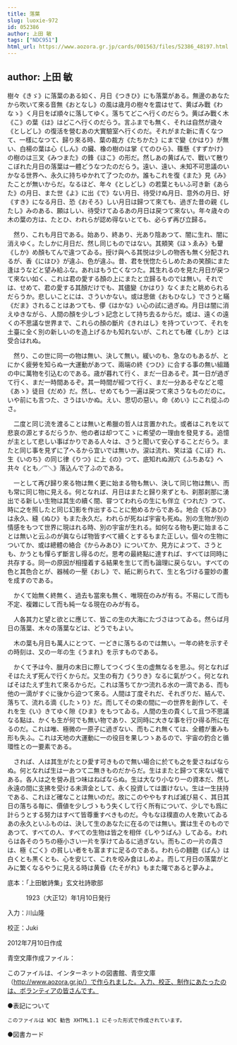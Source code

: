 ```yaml
---
title: 落葉
slug: luoxie-972
id: 052386
author: 上田 敏
tags: ["NDC951"]
html_url: https://www.aozora.gr.jp/cards/001563/files/52386_48197.html
---
```


## author: 上田 敏

樹々《きゞ》に落葉のある如く、月日《つきひ》にも落葉がある。無邊のあなたから吹いて來る音無《おとなし》の風は歳月の樹々を震はせて、黄ばみ戰《わなゝ》く月日をば順々に落してゆく。落ちてどこへ行くのだらう。黄ばみ戰く木《こ》の葉《は》はどこへ行くのだらう。言ふまでも無く、それは自然が歳々《としどし》の復活を營むあの大實驗室へ行くのだ。それがまた新に青くなつて、一樣になつて、歸り來る時、葉の裁方《たちかた》にまで變《かはり》が無い、白楊の葉は心《しん》の臟、橡の樹のは掌《てのひら》、篠懸《すずかけ》の樹のは三叉《みつまた》の鋒《ほこ》の形だ。然しあの黄ばんで、戰いて散りこぼれた月日の落葉は一體どうなつたのだらう。遠い、遠い、未知不可思議のいかなる世界へ、永久に持ちゆかれて了つたのか。誰もこれを復《また》見《み》たことが無いからだ。なるほど、年々《としどし》の若葉ともいふ可き新《あらた》の月日、また世《よ》に出《で》ない月日、待受けぬ月日、意外の月日、好《すき》になる月日、恐《おそろ》しい月日は歸つて來ても、過ぎた昔の親《したし》みのある、願はしい、待受けてゐるあの月日は戻つて來ない。年々歳々の木の葉の方は、たとひ、われらが認め得ないとても、必らず再び立歸る。

　然り、これも月日である。始あり、終あり、光あり陰あつて、闇に生れ、闇に消えゆく。たしかに月日だ、然し同じものではない。其頬笑《ほゝゑみ》も顰《しか》め顏もてんで違つてゐる。授け與へる其悦は少しの物吝も無く分配されるが、香《にほひ》が違ふ、色が違ふ。昔、君を恍惚たらしめたあの笑顏にまた逢はうなどと望み給ふな。あれはもう亡くなつた。其生れるのを見た月日が戻つて來ない如く、これは君の愛する顏の上にまたと立歸るものでは無い。それでは、せめて、君の愛する其顏だけでも、其儘變《かはり》なくまたと眺められるだらうか。悲しいことには、さういかない。或は思做《おもひなし》でさうと瞞《だま》されることはあつても、儚《はかな》い心の試に過ぎぬ。月日は闇に消えゆきながら、人間の顏を少しづゝ記念として持ち去るからだ。或は、遠くの遠くの不思議な世界まで、これらの顏の斷片《きれはし》を持つていつて、それを土臺に全く別の新しいのを造上げるかも知れないが、これとても確《しか》とは受合はれぬ。

　然り、この世に同一の物は無い、決して無い。緩いのも、急なのもあるが、とにかく疲勞を知らぬ一大運動があつて、兩端の終《つひ》に合する事の無い組踊の中に萬物を引込むのである。歳が暮れて行く、まだ一日あるぞ。其一日が過ぎて行く、まだ一時間あるぞ。其一時間が經つて行く、まだ一分あるぞなどと噫《あゝ》徒目《だめ》だ。然し、せめてもう一遍は戻つて來さうなものだのに。いや前にも言つた、さうはいかぬ。えい、思切の惡い。命《めい》にこれ從ふのさ。

　二度と同じ流を渡ることは無いと希臘の哲人は言置かれた。或者はこれを以て悲哀の源とするだらうか、他の者は却つてこゝに希望の一理由を發見する。追憶が主として悲しい事ばかりである人々は、さうと聞いて安心することだらう。またと同じ事を見ずに了へるから宜いでは無いか。涙は流れ、笑は溢《こぼ》れ、生《いのち》の同じ律《りつ》に上《の》つて、底知れぬ淵穴《ふちあな》へ共々《とも／″＼》落込んで了ふのである。

　一として再び歸り來る物は無く更に始まる物も無い、決して同じ物は無い、而も常に同じ物に見える。何となれば、月日はまたと歸り來ずとも、刹那刹那に湧出でる新しい生物は其生の續く間、甞つてわれらの生にも伴立《つれだ》つて、時に之を照したと同じ幻影を作出することに勉めるからである。地合《ぢあひ》は永久、縫《ぬひ》もまた永久だ。われらが死ねば宇宙も死ぬ。別の生物が別の情感をもつて世界に現はれる時、別の宇宙が生れる。如何なる物も更に始まることは無いと云ふのが眞ならば物皆すべて續くとするもまた正しい。個々の生物についてか、或は總體の絡合《からみあひ》についてか、見方によつて、さうとも、かうとも憚らず斷言し得るのだ。思考の最終點に達すれば、すべては同時に共存する。同一の原因が相撞着する結果を生じて而も論理に戻らない。すべての色と其色合とが、器械の一壓《おし》で、紙に刷られて、生と名づける靈妙の畫を成すのである。

　かくて始無く終無く、過去も當來も無く、唯現在のみが有る。不易にして而も不定、複雜にして而も純一なる現在のみが有る。

　人各其力と望と欲とに應じて、皆この生の大海にたづさはつてゐる。然らば月日の落葉、木々の落葉などは、どうでもよい。

　木の葉も月日も萬人にとつて、一どきに落ちるのでは無い。一年の終を示すその時刻は、又の一年の生《うまれ》を示すものである。

　かくて予は今、臘月の末日に際してつくづく生の虚無なるを思ふ。何となればそはたえず死んで行くからだ。又生の有力《うりき》なるに氣がつく。何となればそはたえず生れて來るからだ。これは落ちてかつ流れる水の一滴である、而も他の一滴がすぐに後から迫つて來る。人間は丁度それだ、それぎりだ、結んで、落ちて、流れる滴《したゝり》だ。而してその束の間に一の世界を創作して、それを生《い》きてゆく隙《ひま》をもつてゐる。人間の生の貴くして且つ不思議なる點は、かくも生が何でも無い物であり、又同時に大きな事を行ひ得る所に在るのだ。これは唯、極微の一原子に過ぎない、而もこれ無くては、全體が重みも形も失ふ。これは天地の大運動に一の役目を果しつゝあるので、宇宙の釣合と循環性との一要素である。

　されば、人は其生がたとひ愛す可きもので無い場合に於ても之を愛さねばならぬ。何となれば生は一あつて二無きものだからだ。生はまたと歸つて來ない福である。各人は之を營み且つ味はねばならぬ。生は大なり小なり一の資本だ、然し永遠の間に支拂を受ける未濟金として、永く投資しては置けない。生は一生扶持である、これほど確なことは無いのだ。故にこのややもすれば滅び易く、其日其日の落ちる毎に、價値を少しづゝもう失くして行く所有について、少しでも爲に計らうとする努力はすべて皆尊重すべきものだ。今もなほ樸直の人を欺いてゐるあの永久といふものは、決して生のあなたに在るのでは無い。實は生そのものであつて、すべての人、すべての生物は皆之を相伴《しやうばん》してゐる。われらは各そのうちの極小さい一片を享けてゐるに過ぎない。而もこの一片の貴さは、極《ごく》の貧しい者をも富ますに足るのである。われらの麺麭《ぱん》は白くとも黒くとも、心を安じて、これを咬み食はしめよ。而して月日の落葉がとみに繁くなるやうに見える時は黄昏《たそがれ》もまた曙であると夢みよ。













底本：「上田敏詩集」玄文社詩歌部

　　　1923（大正12）年1月10日発行

入力：川山隆

校正：Juki

2012年7月10日作成

青空文庫作成ファイル：

このファイルは、インターネットの図書館、青空文庫（http://www.aozora.gr.jp/）で作られました。入力、校正、制作にあたったのは、ボランティアの皆さんです。











●表記について


	このファイルは W3C 勧告 XHTML1.1 にそった形式で作成されています。







●図書カード